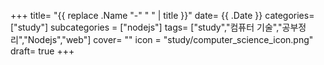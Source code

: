 +++
title= "{{ replace .Name "-" " " | title }}"
date= {{ .Date }}
categories= ["study"]
subcategories = ["nodejs"]
tags= ["study","컴퓨터 기술","공부정리","Nodejs","web"]
cover= ""
icon = "study/computer_science_icon.png"
draft= true
+++
